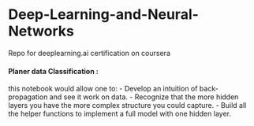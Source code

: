 # Deep-Learning-and-Neural-Networks
Repo for deeplearning.ai certification on coursera
#### Planer data Classification :
this notebook would allow one to:
    - Develop an intuition of back-propagation and see it work on data.
    - Recognize that the more hidden layers you have the more complex structure you could capture.
    - Build all the helper functions to implement a full model with one hidden layer.
